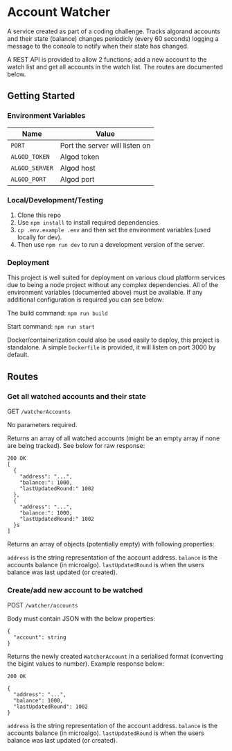 # Account Watcher

A service created as part of a coding challenge. Tracks algorand accounts and their state (balance) changes periodicly (every 60 seconds) logging a message to the console to notify when their state has changed.

A REST API is provided to allow 2 functions; add a new account to the watch list and get all accounts in the watch list. The routes are documented below.

## Getting Started

### Environment Variables

| Name           | Value                          |
| -------------- | ------------------------------ |
| `PORT`         | Port the server will listen on |
| `ALGOD_TOKEN`  | Algod token                    |
| `ALGOD_SERVER` | Algod host                     |
| `ALGOD_PORT`   | Algod port                     |

### Local/Development/Testing

1. Clone this repo
2. Use `npm install` to install required dependencies.
3. `cp .env.example .env` and then set the environment variables (used locally for dev).
4. Then use `npm run dev` to run a development version of the server.

### Deployment

This project is well suited for deployment on various cloud platform services due to being a node project without any complex dependencies. All of the environment variables (documented above) must be available. If any additional configuration is required you can see below:

The build command: `npm run build`

Start command: `npm run start`

Docker/containerization could also be used easily to deploy, this project is standalone. A simple `Dockerfile` is provided, it will listen on port 3000 by default.

## Routes

### Get all watched accounts and their state

GET `/watcherAccounts`

No parameters required.

Returns an array of all watched accounts (might be an empty array if none are being tracked). See below for raw response:

```
200 OK
[
  {
    "address": "...",
    "balance:": 1000,
    "lastUpdatedRound:" 1002
  },
  {
    "address": "...",
    "balance:": 1000,
    "lastUpdatedRound:" 1002
  }s
]
```

Returns an array of objects (potentially empty) with following properties:

`address` is the string representation of the account address.
`balance` is the accounts balance (in microalgo).
`lastUpdatedRound` is when the users balance was last updated (or created).

### Create/add new account to be watched

POST `/watcher/accounts`

Body must contain JSON with the below properties:

```
{
  "account": string
}
```

Returns the newly created `WatcherAccount` in a serialised format (converting the bigint values to number). Example response below:

```
200 OK

{
  "address": "...",
  "balance": 1000,
  "lastUpdatedRound": 1002
}

```

`address` is the string representation of the account address.
`balance` is the accounts balance (in microalgo).
`lastUpdatedRound` is when the users balance was last updated (or created).
